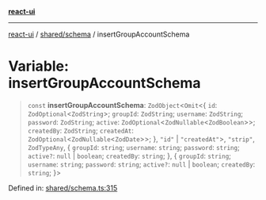 [**react-ui**](../../../README.md)

***

[react-ui](../../../README.md) / [shared/schema](../README.md) / insertGroupAccountSchema

# Variable: insertGroupAccountSchema

> `const` **insertGroupAccountSchema**: `ZodObject`\<`Omit`\<\{ `id`: `ZodOptional`\<`ZodString`\>; `groupId`: `ZodString`; `username`: `ZodString`; `password`: `ZodString`; `active`: `ZodOptional`\<`ZodNullable`\<`ZodBoolean`\>\>; `createdBy`: `ZodString`; `createdAt`: `ZodOptional`\<`ZodNullable`\<`ZodDate`\>\>; \}, `"id"` \| `"createdAt"`\>, `"strip"`, `ZodTypeAny`, \{ `groupId`: `string`; `username`: `string`; `password`: `string`; `active?`: `null` \| `boolean`; `createdBy`: `string`; \}, \{ `groupId`: `string`; `username`: `string`; `password`: `string`; `active?`: `null` \| `boolean`; `createdBy`: `string`; \}\>

Defined in: [shared/schema.ts:315](https://github.com/UWA-CITS5206-DMR/react-ui/blob/7050e78c07ed514b5a3e8c4228a2104c7641f592/shared/schema.ts#L315)
